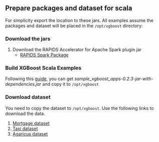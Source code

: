 ## Prepare packages and dataset for scala

For simplicity export the location to these jars. All examples assume the packages and dataset will be placed in the `/opt/xgboost` directory:

### Download the jars

1. Download the RAPIDS Accelerator for Apache Spark plugin jar
   * [RAPIDS Spark Package](https://repo1.maven.org/maven2/com/nvidia/rapids-4-spark_2.12/24.06.0/rapids-4-spark_2.12-24.06.0.jar)

### Build XGBoost Scala Examples

Following this [guide](/docs/get-started/xgboost-examples/building-sample-apps/scala.md), you can get *sample_xgboost_apps-0.2.3-jar-with-dependencies.jar* and copy it to `/opt/xgboost`

### Download dataset

You need to copy the dataset to `/opt/xgboost`. Use the following links to download the data.
1. [Mortgage dataset](/docs/get-started/xgboost-examples/dataset/mortgage.md)
2. [Taxi dataset](https://www1.nyc.gov/site/tlc/about/tlc-trip-record-data.page)
3. [Agaricus dataset](https://github.com/dmlc/xgboost/tree/master/demo/data)
